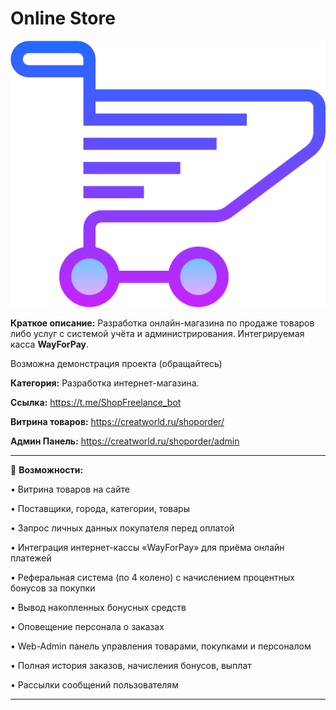 # Online Store

![screen1](https://github.com/LexaCoronos/OnlineStore/blob/main/img/Cart.png)

**Краткое описание:** Разработка онлайн-магазина по продаже товаров либо услуг с системой учёта и администрирования. Интегрируемая касса **WayForPay**.

Возможна демонстрация проекта (обращайтесь)

**Категория:** Разработка интернет-магазина.

**Ссылка:** https://t.me/ShopFreelance_bot

**Витрина товаров:** https://creatworld.ru/shoporder/

**Админ Панель:** https://creatworld.ru/shoporder/admin

-----------------------------------

🔻 **Возможности:**

• Витрина товаров на сайте

• Поставщики, города, категории, товары

• Запрос личных данных покупателя перед оплатой

• Интеграция интернет-кассы «WayForPay» для приёма онлайн платежей

• Реферальная система (по 4 колено) с начислением процентных бонусов за покупки

• Вывод накопленных бонусных средств

• Оповещение персонала о заказах

• Web-Admin панель управления товарами, покупками и персоналом

• Полная история заказов, начисления бонусов, выплат

• Рассылки сообщений пользователям

-----------------------------------
